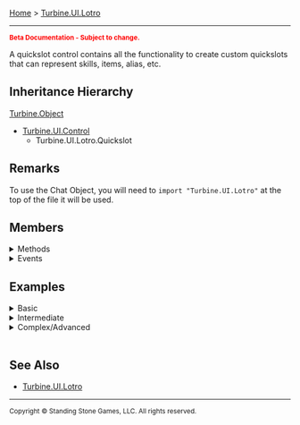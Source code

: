 <a href="index">Home</a> > <a href="turbine.ui.lotro">Turbine.UI.Lotro</a>
<hr/>
<sub style="color:red; font-weight:bold">Beta Documentation - Subject to change.</sub>

A quickslot control contains all the functionality to create custom quickslots that can represent skills, items, alias, etc.

## Inheritance Hierarchy
<a href="turbine.object">Turbine.Object</a>
* <a href="turbine.ui.control">Turbine.UI.Control</a>
	* Turbine.UI.Lotro.Quickslot

## Remarks
To use the Chat Object, you will need to `import "Turbine.UI.Lotro"` at the top of the file it will be used.

## Members
<details>
<summary>Methods</summary>
	
| Name | Inherited | Description |
| --- | ---: | --- |
| Focus | <a href="turbine.ui.control">Control</a> | Request that the control take focus. |

</details>

<details>
<summary>Events</summary>

| Name | Inherited | Description |
| --- | ---: | --- |
| <a href="turbine.ui.lotro.quickslot.dragdrop">DragDrop</a> | | Event fired when a drag drop operation is completed. |
| DragDrop | <a href="turbine.ui.control">Control</a> | Event fired when a drag drop operation is completed. |
| DragEnter | <a href="turbine.ui.control">Control</a> | Event fired when a drag drop operation enters the control. |
| DragLeave | <a href="turbine.ui.control">Control</a> | Event fired when a drag drop operation leaves the control. |
| DragStart | <a href="turbine.ui.control">Control</a> | Event fired when a drag drop operation starts the control. |
| EnabledChanged | <a href="turbine.ui.control">Control</a> | Event fired when the enabled state of the control changes. |
| FocusGained | <a href="turbine.ui.control">Control</a> | Event fired when the control gains focus. |
| FocusLost | <a href="turbine.ui.control">Control</a> | Event fired when the control loses focus. |
| KeyDown | <a href="turbine.ui.control">Control</a> | Event fired when a key is pressed down. |
| KeyUp | <a href="turbine.ui.control">Control</a> | Event fired when a key is released. |
| MouseClick | <a href="turbine.ui.control">Control</a> | Event fired when a mouse button is clicked. |
| MouseDoubleClick | <a href="turbine.ui.control">Control</a> | Event fired when a mouse button is double clicked. |
| MouseDown | <a href="turbine.ui.control">Control</a> | Event fired when a mouse button is pressed. |
| MouseEnter | <a href="turbine.ui.control">Control</a> | Event fired when the mouse enters the control. |
| MouseHover | <a href="turbine.ui.control">Control</a> | Event fired when the mouse is hovering over the control. |
| MouseLeave | <a href="turbine.ui.control">Control</a> | Event fired when the mouse leaves the control. |
| MouseMove | <a href="turbine.ui.control">Control</a> | Event fired when the mouse moves. |
| MouseUp | <a href="turbine.ui.control">Control</a> | Event fired when a mouse button is released. |
| MouseWheel | <a href="turbine.ui.control">Control</a> | Event fired when a mouse wheel moves. |
| PositionChanged | <a href="turbine.ui.control">Control</a> | Event fired when the position of the control changes. |
| <a href="turbine.ui.lotro.quickslot.shortcutchanged">ShortcutChanged</a> | | Event fired when the shortcut changes. |
| SizeChanged | <a href="turbine.ui.control">Control</a> | Event fired when the size of the control changes. |
| Update | <a href="turbine.ui.control">Control</a> | Event fired every frame when WantsUpdates is enabled. |
| VisibleChanged | <a href="turbine.ui.control">Control</a> | Event fired when the visible state of the control changes. | 

</details>

## Examples
<details><summary>Basic</summary>

** Coming Soon **
```lua
```
</details>

<details><summary>Intermediate</summary>

** Coming Soon **
```lua
```
</details>

<details><summary>Complex/Advanced</summary>

** Coming Soon **
```lua
```
</details>

<br/>

## See Also
- <a href="turbine.ui.lotro">Turbine.UI.Lotro</a>

<hr/>
<sub>Copyright &copy; Standing Stone Games, LLC.  All rights reserved.</sub>
